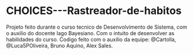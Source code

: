 # CHOICES---Rastreador-de-habitos
Projeto feito durante o curso tecnico de Desenvolvimento de Sistema, com o auxilio do docente Iago Bayesiano. Com o intuito de desenvolver as habilidades do curso.
Codigo feito com o auxilio da equipe: @Cartolla, @Luca5POliveira, Bruno Aquino, Alex Sales.
